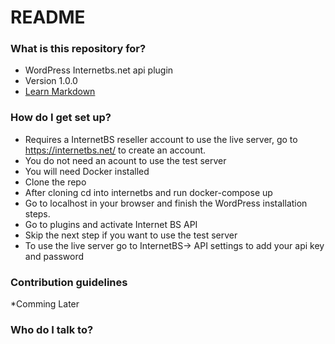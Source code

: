 # README #


### What is this repository for? ###

* WordPress Internetbs.net api plugin 
* Version 1.0.0
* [Learn Markdown](https://bitbucket.org/tutorials/markdowndemo)

### How do I get set up? ###
* Requires a InternetBS reseller account to use the live server, go to https://internetbs.net/ to create an account.
* You do not need an acount to use the test server 
* You will need Docker installed
* Clone the repo
* After cloning cd into internetbs and run docker-compose up
* Go to localhost in your browser and finish the WordPress installation steps. 
* Go to plugins and activate Internet BS API
* Skip the next step if you want to use the test server 
* To use the live server go to InternetBS-> API settings to add your api key and password 
 
### Contribution guidelines ###
*Comming Later

### Who do I talk to? ###

